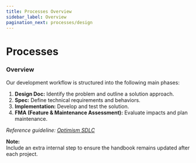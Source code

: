 ```yaml
---
title: Processes Overview
sidebar_label: Overview
pagination_next: processes/design
---
```


# Processes

### Overview

Our development workflow is structured into the following main phases:

1. **Design Doc:** Identify the problem and outline a solution approach.
2. **Spec:** Define technical requirements and behaviors.
3. **Implementation:** Develop and test the solution.
4. **FMA (Feature & Maintenance Assessment):** Evaluate impacts and plan maintenance.

_Reference guideline: [Optimism SDLC](https://devdocs.optimism.io/pm/sdlc.html)_

**Note:**  
Include an extra internal step to ensure the handbook remains updated after each project.
